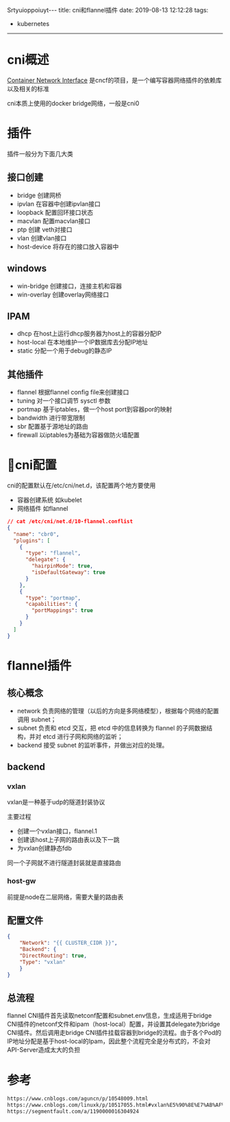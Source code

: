 Srtyuioppoiuyt---
title: cni和flannel插件
date: 2019-08-13 12:12:28
tags:
- kubernetes
---

# cni概述

[Container Network Interface](https://github.com/containernetworking/cni) 是cncf的项目，是一个编写容器网络插件的依赖库以及相关的标准

cni本质上使用的docker bridge网络，一般是cni0

<!--more-->

# 插件

插件一般分为下面几大类

## 接口创建

- bridge 创建网桥
- ipvlan 在容器中创建ipvlan接口
- loopback 配置回环接口状态
- macvlan 配置macvlan接口
- ptp 创建 veth对接口
- vlan 创建vlan接口
- host-device 将存在的接口放入容器中

## windows

- win-bridge 创建接口，连接主机和容器
- win-overlay 创建overlay网络接口

## IPAM

- dhcp 在host上运行dhcp服务器为host上的容器分配IP
- host-local 在本地维护一个IP数据库去分配IP地址
- static 分配一个用于debug的静态IP

## 其他插件

- flannel 根据flannel config file来创建接口
- tuning 对一个接口调节 sysctl 参数
- portmap 基于iptables，做一个host port到容器por的映射
- bandwidth 进行带宽限制
- sbr 配置基于源地址的路由
- firewall 以iptables为基础为容器做防火墙配置

# cni配置

cni的配置默认在/etc/cni/net.d，该配置两个地方要使用

- 容器创建系统 如kubelet
- 网络插件 如flannel

```json
// cat /etc/cni/net.d/10-flannel.conflist
{
  "name": "cbr0",
  "plugins": [
    {
      "type": "flannel",
      "delegate": {
        "hairpinMode": true,
        "isDefaultGateway": true
      }
    },
    {
      "type": "portmap",
      "capabilities": {
        "portMappings": true
      }
    }
  ]
}
```

# flannel插件

## 核心概念

- network 负责网络的管理（以后的方向是多网络模型），根据每个网络的配置调用 subnet；
- subnet 负责和 etcd 交互，把 etcd 中的信息转换为 flannel 的子网数据结构，并对 etcd 进行子网和网络的监听；
- backend 接受 subnet 的监听事件，并做出对应的处理。

## backend

### vxlan

vxlan是一种基于udp的隧道封装协议

主要过程

- 创建一个vxlan接口，flannel.1
- 创建该host上子网的路由表以及下一跳
- 为vxlan创建静态fdb

同一个子网就不进行隧道封装就是直接路由

### host-gw

前提是node在二层网络，需要大量的路由表

## 配置文件

```json
{
    "Network": "{{ CLUSTER_CIDR }}",
    "Backend": {
    "DirectRouting": true,
    "Type": "vxlan"
    }
}
```

## 总流程

flannel CNI插件首先读取netconf配置和subnet.env信息，生成适用于bridge CNI插件的netconf文件和ipam（host-local）配置，并设置其delegate为bridge CNI插件。然后调用走bridge CNI插件挂载容器到bridge的流程。由于各个Pod的IP地址分配是基于host-local的Ipam，因此整个流程完全是分布式的，不会对API-Server造成太大的负担

# 参考

```bash
https://www.cnblogs.com/aguncn/p/10548009.html
https://www.cnblogs.com/linuxk/p/10517055.html#vxlan%E5%90%8E%E7%AB%AF%E5%92%8Cdirect-routing
https://segmentfault.com/a/1190000016304924
```

